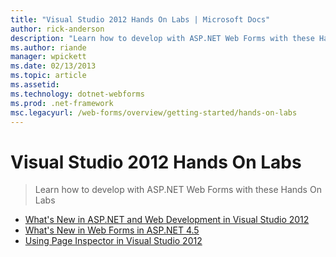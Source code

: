 ```yaml
---
title: "Visual Studio 2012 Hands On Labs | Microsoft Docs"
author: rick-anderson
description: "Learn how to develop with ASP.NET Web Forms with these Hands On Labs"
ms.author: riande
manager: wpickett
ms.date: 02/13/2013
ms.topic: article
ms.assetid: 
ms.technology: dotnet-webforms
ms.prod: .net-framework
msc.legacyurl: /web-forms/overview/getting-started/hands-on-labs
---
```

Visual Studio 2012 Hands On Labs
====================
> Learn how to develop with ASP.NET Web Forms with these Hands On Labs


- [What's New in ASP.NET and Web Development in Visual Studio 2012](whats-new-in-aspnet-and-web-development-in-visual-studio-2012.md)
- [What's New in Web Forms in ASP.NET 4.5](whats-new-in-web-forms-in-aspnet-45.md)
- [Using Page Inspector in Visual Studio 2012](using-page-inspector-in-visual-studio-2012.md)